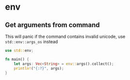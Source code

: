 # env

## Get arguments from command
This will panic if the command contains invalid unicode, use `std::env::args_os` instead
```rust
use std::env;

fn main() {
    let args: Vec<String> = env::args().collect();
    println!("{:?}", args);
}
```
